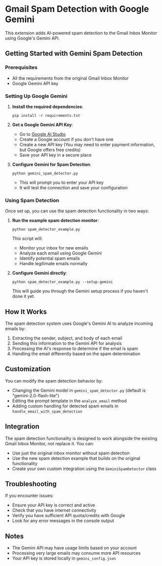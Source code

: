 # Gmail Spam Detection with Google Gemini

This extension adds AI-powered spam detection to the Gmail Inbox Monitor using Google's Gemini API.

## Getting Started with Gemini Spam Detection

### Prerequisites

- All the requirements from the original Gmail Inbox Monitor
- Google Gemini API key

### Setting Up Google Gemini

1. **Install the required dependencies**:
   ```
   pip install -r requirements.txt
   ```

2. **Get a Google Gemini API Key**:
   - Go to [Google AI Studio](https://makersuite.google.com/app/apikey)
   - Create a Google account if you don't have one
   - Create a new API key (You may need to enter payment information, but Google offers free credits)
   - Save your API key in a secure place

3. **Configure Gemini for Spam Detection**:
   ```
   python gemini_spam_detector.py
   ```
   - This will prompt you to enter your API key
   - It will test the connection and save your configuration

### Using Spam Detection

Once set up, you can use the spam detection functionality in two ways:

1. **Run the example spam detection monitor**:
   ```
   python spam_detector_example.py
   ```
   
   This script will:
   - Monitor your inbox for new emails
   - Analyze each email using Google Gemini
   - Identify potential spam emails
   - Handle legitimate emails normally

2. **Configure Gemini directly**:
   ```
   python spam_detector_example.py --setup-gemini
   ```
   
   This will guide you through the Gemini setup process if you haven't done it yet.

## How It Works

The spam detection system uses Google's Gemini AI to analyze incoming emails by:

1. Extracting the sender, subject, and body of each email
2. Sending this information to the Gemini API for analysis
3. Processing the AI's response to determine if the email is spam
4. Handling the email differently based on the spam determination

## Customization

You can modify the spam detection behavior by:

- Changing the Gemini model in `gemini_spam_detector.py` (default is "gemini-2.0-flash-lite")
- Editing the prompt template in the `analyze_email` method
- Adding custom handling for detected spam emails in `handle_email_with_spam_detection`

## Integration

The spam detection functionality is designed to work alongside the existing Gmail Inbox Monitor, not replace it. You can:

- Use just the original inbox monitor without spam detection
- Use the new spam detection example that builds on the original functionality
- Create your own custom integration using the `GeminiSpamDetector` class

## Troubleshooting

If you encounter issues:

- Ensure your API key is correct and active
- Check that you have internet connectivity
- Verify you have sufficient API quota/credits with Google
- Look for any error messages in the console output

## Notes

- The Gemini API may have usage limits based on your account
- Processing very large emails may consume more API resources
- Your API key is stored locally in `gemini_config.json` 